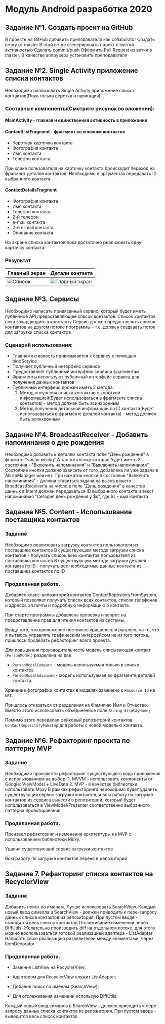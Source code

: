# Модуль Android разработка 2020
## Задание №1. Создать проект на GitHub
В проекте на GitHub добавить преподавателя как collaborator
Создать ветку от master
В этой ветке сгенерировать проект с пустой активностью
Сделать commit/push
Оформить Pull Request из ветки в master. В качестве аппрувера установить преподавателя

## Задание №2. Single Activity приложение списка контактов

Необходимо реализовать Single Activity приложение списка контактов(Пока только верстка и навигация)

### Составные компоненты(Смотрите рисунок во вложении):
#### MainActivity - главная и единственная активность в приложении
#### ContactListFragment - фрагмент со списком контактов
 - Короткая карточка контакта
 - Фотография контакта
 - Имя контакта
 - Телефон контакта

При клике пользователя на карточку контакта происходит переход на фрагмент деталей контактов. Необходимо в аргументах передавать ID выбранного контакта
#### ContactDetailsFragment
 - Фотография контакта
 - Имя контакта
 - Телефон контакта
 - 2-й телефон
 - e-mail контакта
 - 2-й e-mail контакта
 - Описание контакта

На экране списка контактов пока достаточно реализовать одну карточку контакта
### Результат
| Главный экран | Детали контакта |
| ------ | ------ |
| ![Список](https://i.imgur.com/uVBhVfT.jpg) |![Главный экран](https://i.imgur.com/rhFKsrB.jpg)

## Задание №3. Сервисы
Необходимо написать привязанный сервис, который будет иметь публичное API предоставляющее список контактов. Список контактов пока захардкодить в константу
Сервис должен предоставлять список контактов на другом потоке программы - т.е. должен создавать поток для загрузки списка контактов
### Сценарий использования:
- Главная активность привязывается к сервису с помощью bindService
- Получает публичный интерфейс сервиса
- Предоставляет публичный интерфейс сервиса фрагментам
- Фрагменты используют публичный интерфейс сервиса для получения данных контактов
- Публичный интерфейс должен иметь 2 метода: 
  1. Метод получения списка контактов с короткой информацией(Будет использоваться в фрагменте списка контактов) - метод должен быть асинхронным
  2. Метод получения детальной информации по ID контакта(Будет использоваться в фрагменте деталей контакта) - метод должен быть асинхронным
  
## Задание №4. BroadcastReceiver - Добавить напоминания о дне рождения

Необходимо добавить к деталям контакта поле "День рождения" в формате "число месяц"
А так же кнопку которая будет иметь 2 состояния - "Включить напоминания" и "Выключить напоминания"
Состояние кнопки должно зависеть от того, добавлена ли уже задача в AlarmManager или нет.
При нажатии кнопки в состоянии "Включить напоминания" - должна ставиться задача на вызов вашего BroadcastReceiver'а на число в поле "День рождения" в качестве данных в Intent должен передаваться ID выбранного контакта и текст напоминания "Сегодня день рождения у $s", где $s - имя контакта

## Задание №5. Content - Использование поставщика контактов

### Задание

Необходимо реализовать загрузку контактов пользователя из поставщика контактов В существующем методе загрузки списка контактов - получать список всех контактов пользователя из поставщика контактов В существующем методе загрузки деталей контакта по ID - получать все необходимые данные контакта из поставщика контактов по ID

### Проделанная работа.

Добавлен класс-репозиторий контактов ContactRepositoryFromSystem, который позволяет получать список всех контактов, список телефонов и адресов эл.почты и подробную информацию о контакте.

При старте программы добавлена проверка и запрос на предоставление прав для чтения контактов из системы.  

Ввиду того, что приложение постоянно крашилось и ругалось на то, что я пытаюсь управлять графическим интерфейсом не из того потока, пришлось проделать рефакторинг всего проекта.

Для повышения производительность модель описывающая контакт (`PersonModel`) разделена на две: 

- `PersonModelCompact` - модель используемая только в списке контактов
- `PersonModelAdvanced` - модель используемая во фрагменте деталей контакта. 

Хранение фотографии контактах в моделях заменено с `Resource ID` на `URI`. 

Пришлось отказаться от разделения на Фамилию Имя и Отчество. Вместо этого использовать объединенное поле `String displayName;`

Помимо этого переделал фейковый репозиторий контактов `ContactRepositoryFakeImp`  для работы с новой моделью контакта.

## Задание №6. Рефакторинг проекта по паттерну MVP

### Задание

Необходимо произвести рефакторинг существующего кода приложения с использованием на выбор: 1. MVVM - использовать компоненты от Google: ViewModel + LiveData 2. MVP - в качестве библиотеки использовать Moxy В рамках рефакторинга необходимо будет удалить существующий сервис загрузки контактов, и всю работу по загрузке контактов из сервиса вынести в репозиторий, который будет использоваться в ViewModel/Presenter соответственно выбранного паттерна проектирования.

### Проделанная работа.

Произвел рефакторинг и изменение архитектуры на MVP с использованием библиотеки Moxy. 

Удалил существующий сервис загрузки контактов

Всю работу по загрузке контактов перенс в репозиторий



## Задание 7. Рефакторинг списка контактов на RecyclerView

### Задание 

Добавить поиск по именам. Лучше использовать SearchView. Каждый новый ввод символа в SearchView - должен приводить к пере-запросу данных списка контактов из репозитория. При пустом вводе - выводится весь список контактов Отслеживание изменений через DiffUtils. Желательно производить diff на отдельном потоке, для этого можно воспользоваться готовой реализацией адаптера - ListAdapter Написать свою реализацию разделителей между элементами, через ItemDecorator

### Проделанная работа.

- Заменил ListView на RecyclerView;

- Адаптером для RecyclerView служит ListAdapter;

- Добавил поиск по именам (SearchView);

- Для отслеживания изменени использую DiffUtils;

Каждый новый ввод символа в SearchView - должен приводить к пере-запросу данных списка контактов из репозитория. При пустом вводе - выводится весь список контактов